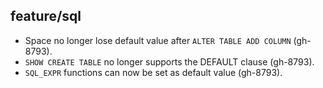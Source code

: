 ## feature/sql

* Space no longer lose default value after `ALTER TABLE ADD COLUMN` (gh-8793).
* `SHOW CREATE TABLE` no longer supports the DEFAULT clause (gh-8793).
* `SQL_EXPR` functions can now be set as default value (gh-8793).

